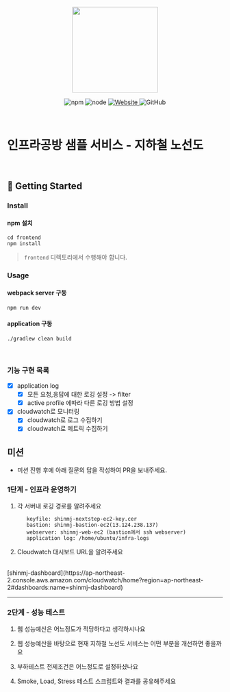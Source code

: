 <p align="center">
    <img width="200px;" src="https://raw.githubusercontent.com/woowacourse/atdd-subway-admin-frontend/master/images/main_logo.png"/>
</p>
<p align="center">
  <img alt="npm" src="https://img.shields.io/badge/npm-%3E%3D%205.5.0-blue">
  <img alt="node" src="https://img.shields.io/badge/node-%3E%3D%209.3.0-blue">
  <a href="https://edu.nextstep.camp/c/R89PYi5H" alt="nextstep atdd">
    <img alt="Website" src="https://img.shields.io/website?url=https%3A%2F%2Fedu.nextstep.camp%2Fc%2FR89PYi5H">
  </a>
  <img alt="GitHub" src="https://img.shields.io/github/license/next-step/atdd-subway-service">
</p>

<br>

# 인프라공방 샘플 서비스 - 지하철 노선도

<br>

## 🚀 Getting Started

### Install
#### npm 설치
```
cd frontend
npm install
```
> `frontend` 디렉토리에서 수행해야 합니다.

### Usage
#### webpack server 구동
```
npm run dev
```
#### application 구동
```
./gradlew clean build
```
<br>

### 기능 구현 목록
- [x] application log
   - [x] 모든 요청,응답에 대한 로깅 설정 -> filter
   - [x] active profile 에따라 다른 로깅 방법 설정
- [x] cloudwatch로 모니터링  
   - [x] cloudwatch로 로그 수집하기
   - [x] cloudwatch로 메트릭 수집하기

## 미션

* 미션 진행 후에 아래 질문의 답을 작성하여 PR을 보내주세요.

### 1단계 - 인프라 운영하기
1. 각 서버내 로깅 경로를 알려주세요
   <br>
   ```text
      keyfile: shinmj-nextstep-ec2-key.cer
      bastion: shinmj-bastion-ec2(13.124.238.137)
      webserver: shinmj-web-ec2 (bastion에서 ssh webserver)
      application log: /home/ubuntu/infra-logs
   ```
   
2. Cloudwatch 대시보드 URL을 알려주세요
<br>
[shinmj-dashboard](https://ap-northeast-2.console.aws.amazon.com/cloudwatch/home?region=ap-northeast-2#dashboards:name=shinmj-dashboard)

---

### 2단계 - 성능 테스트
1. 웹 성능예산은 어느정도가 적당하다고 생각하시나요

2. 웹 성능예산을 바탕으로 현재 지하철 노선도 서비스는 어떤 부분을 개선하면 좋을까요

3. 부하테스트 전제조건은 어느정도로 설정하셨나요

4. Smoke, Load, Stress 테스트 스크립트와 결과를 공유해주세요
